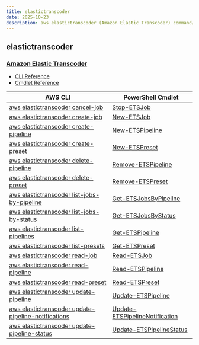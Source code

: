 ```yaml
---
title: elastictranscoder
date: 2025-10-23
description: aws elastictranscoder (Amazon Elastic Transcoder) command/cmdlet list.
---
```


## elastictranscoder

### [Amazon Elastic Transcoder](https://aws.amazon.com/elastictranscoder/)

* [CLI Reference](https://awscli.amazonaws.com/v2/documentation/api/latest/reference/elastictranscoder/index.html)
* [Cmdlet Reference](https://docs.aws.amazon.com/powershell/latest/reference/items/Amazon_Elastic_Transcoder_cmdlets.html)

|AWS CLI|PowerShell Cmdlet|
|----|----|
|[aws elastictranscoder cancel-job](https://awscli.amazonaws.com/v2/documentation/api/latest/reference/elastictranscoder/cancel-job.html)|[Stop-ETSJob](https://docs.aws.amazon.com/powershell/latest/reference/items/Stop-ETSJob.html)|
|[aws elastictranscoder create-job](https://awscli.amazonaws.com/v2/documentation/api/latest/reference/elastictranscoder/create-job.html)|[New-ETSJob](https://docs.aws.amazon.com/powershell/latest/reference/items/New-ETSJob.html)|
|[aws elastictranscoder create-pipeline](https://awscli.amazonaws.com/v2/documentation/api/latest/reference/elastictranscoder/create-pipeline.html)|[New-ETSPipeline](https://docs.aws.amazon.com/powershell/latest/reference/items/New-ETSPipeline.html)|
|[aws elastictranscoder create-preset](https://awscli.amazonaws.com/v2/documentation/api/latest/reference/elastictranscoder/create-preset.html)|[New-ETSPreset](https://docs.aws.amazon.com/powershell/latest/reference/items/New-ETSPreset.html)|
|[aws elastictranscoder delete-pipeline](https://awscli.amazonaws.com/v2/documentation/api/latest/reference/elastictranscoder/delete-pipeline.html)|[Remove-ETSPipeline](https://docs.aws.amazon.com/powershell/latest/reference/items/Remove-ETSPipeline.html)|
|[aws elastictranscoder delete-preset](https://awscli.amazonaws.com/v2/documentation/api/latest/reference/elastictranscoder/delete-preset.html)|[Remove-ETSPreset](https://docs.aws.amazon.com/powershell/latest/reference/items/Remove-ETSPreset.html)|
|[aws elastictranscoder list-jobs-by-pipeline](https://awscli.amazonaws.com/v2/documentation/api/latest/reference/elastictranscoder/list-jobs-by-pipeline.html)|[Get-ETSJobsByPipeline](https://docs.aws.amazon.com/powershell/latest/reference/items/Get-ETSJobsByPipeline.html)|
|[aws elastictranscoder list-jobs-by-status](https://awscli.amazonaws.com/v2/documentation/api/latest/reference/elastictranscoder/list-jobs-by-status.html)|[Get-ETSJobsByStatus](https://docs.aws.amazon.com/powershell/latest/reference/items/Get-ETSJobsByStatus.html)|
|[aws elastictranscoder list-pipelines](https://awscli.amazonaws.com/v2/documentation/api/latest/reference/elastictranscoder/list-pipelines.html)|[Get-ETSPipeline](https://docs.aws.amazon.com/powershell/latest/reference/items/Get-ETSPipeline.html)|
|[aws elastictranscoder list-presets](https://awscli.amazonaws.com/v2/documentation/api/latest/reference/elastictranscoder/list-presets.html)|[Get-ETSPreset](https://docs.aws.amazon.com/powershell/latest/reference/items/Get-ETSPreset.html)|
|[aws elastictranscoder read-job](https://awscli.amazonaws.com/v2/documentation/api/latest/reference/elastictranscoder/read-job.html)|[Read-ETSJob](https://docs.aws.amazon.com/powershell/latest/reference/items/Read-ETSJob.html)|
|[aws elastictranscoder read-pipeline](https://awscli.amazonaws.com/v2/documentation/api/latest/reference/elastictranscoder/read-pipeline.html)|[Read-ETSPipeline](https://docs.aws.amazon.com/powershell/latest/reference/items/Read-ETSPipeline.html)|
|[aws elastictranscoder read-preset](https://awscli.amazonaws.com/v2/documentation/api/latest/reference/elastictranscoder/read-preset.html)|[Read-ETSPreset](https://docs.aws.amazon.com/powershell/latest/reference/items/Read-ETSPreset.html)|
|[aws elastictranscoder update-pipeline](https://awscli.amazonaws.com/v2/documentation/api/latest/reference/elastictranscoder/update-pipeline.html)|[Update-ETSPipeline](https://docs.aws.amazon.com/powershell/latest/reference/items/Update-ETSPipeline.html)|
|[aws elastictranscoder update-pipeline-notifications](https://awscli.amazonaws.com/v2/documentation/api/latest/reference/elastictranscoder/update-pipeline-notifications.html)|[Update-ETSPipelineNotification](https://docs.aws.amazon.com/powershell/latest/reference/items/Update-ETSPipelineNotification.html)|
|[aws elastictranscoder update-pipeline-status](https://awscli.amazonaws.com/v2/documentation/api/latest/reference/elastictranscoder/update-pipeline-status.html)|[Update-ETSPipelineStatus](https://docs.aws.amazon.com/powershell/latest/reference/items/Update-ETSPipelineStatus.html)|

